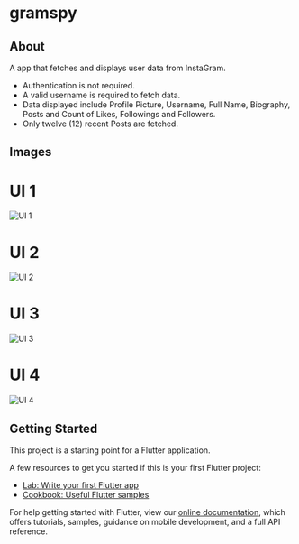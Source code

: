 # gramspy


## About
A app that fetches and displays user data from InstaGram.
- Authentication is not required.
- A valid username is required to fetch data.
- Data displayed include Profile Picture, Username, Full Name, Biography, Posts and Count of Likes, Followings and Followers.
- Only twelve (12) recent Posts are fetched. 


## Images

# UI 1
![UI 1](https://github.com/adomhamza/gramspy/blob/main/UI%20Images/GramSpy%20UI%201.png)

# UI 2
![UI 2](https://github.com/adomhamza/gramspy/blob/main/UI%20Images/GramSpy%20UI%202.png)

# UI 3
![UI 3](https://github.com/adomhamza/gramspy/blob/main/UI%20Images/GramSpy%20UI%203.png)

# UI 4
![UI 4](https://github.com/adomhamza/gramspy/blob/main/UI%20Images/GramSpy%20UI%204.png)

## Getting Started

This project is a starting point for a Flutter application.

A few resources to get you started if this is your first Flutter project:

- [Lab: Write your first Flutter app](https://flutter.dev/docs/get-started/codelab)
- [Cookbook: Useful Flutter samples](https://flutter.dev/docs/cookbook)

For help getting started with Flutter, view our
[online documentation](https://flutter.dev/docs), which offers tutorials,
samples, guidance on mobile development, and a full API reference.
